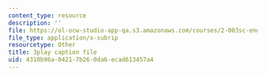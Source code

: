 ```yaml
---
content_type: resource
description: ''
file: https://ol-ocw-studio-app-qa.s3.amazonaws.com/courses/2-003sc-engineering-dynamics-fall-2011/4310b96a04217b260da6ecad613457a4_tm51lwadMOc.srt
file_type: application/x-subrip
resourcetype: Other
title: 3play caption file
uid: 4310b96a-0421-7b26-0da6-ecad613457a4
---
```

